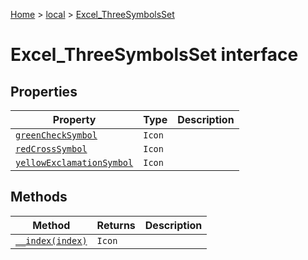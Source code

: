 [Home](./index) &gt; [local](local.md) &gt; [Excel\_ThreeSymbolsSet](local.excel_threesymbolsset.md)

# Excel\_ThreeSymbolsSet interface

## Properties

|  Property | Type | Description |
|  --- | --- | --- |
|  [`greenCheckSymbol`](local.excel_threesymbolsset.greenchecksymbol.md) | `Icon` |  |
|  [`redCrossSymbol`](local.excel_threesymbolsset.redcrosssymbol.md) | `Icon` |  |
|  [`yellowExclamationSymbol`](local.excel_threesymbolsset.yellowexclamationsymbol.md) | `Icon` |  |

## Methods

|  Method | Returns | Description |
|  --- | --- | --- |
|  [`__index(index)`](local.excel_threesymbolsset.__index.md) | `Icon` |  |

